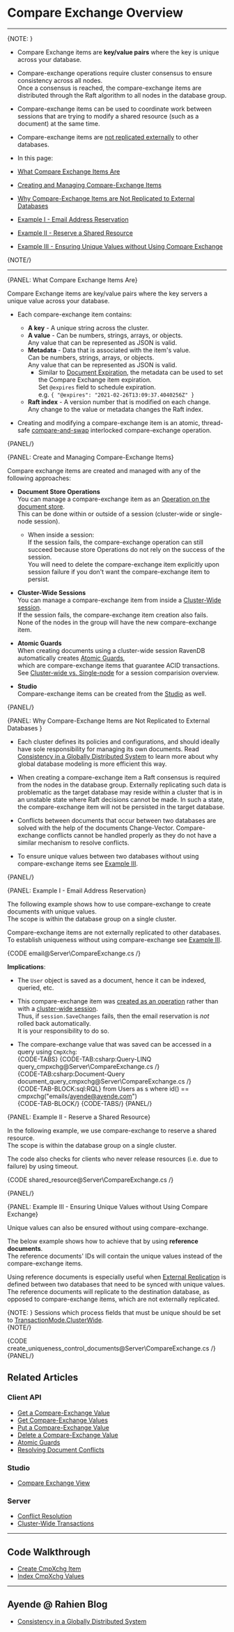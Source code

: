 # Compare Exchange Overview 
---

{NOTE: }

* Compare Exchange items are __key/value pairs__ where the key is unique across your database. 

* Compare-exchange operations require cluster consensus to ensure consistency across all nodes.  
  Once a consensus is reached, the compare-exchange items are distributed through the Raft algorithm to all nodes in the database group.

* Compare-exchange items can be used to coordinate work between sessions that are trying to modify a shared resource (such as a document) at the same time.

* Compare-exchange items are [not replicated externally](../../../client-api/operations/compare-exchange/overview#why-compare-exchange-items-are-not-replicated-to-external-databases) to other databases.

* In this page:  
* [What Compare Exchange Items Are](../../../client-api/operations/compare-exchange/overview#what-compare-exchange-items-are)  
* [Creating and Managing Compare-Exchange Items](../../../client-api/operations/compare-exchange/overview#creating-and-managing-compare-exchange-items)  
* [Why Compare-Exchange Items are Not Replicated to External Databases](../../../client-api/operations/compare-exchange/overview#why-compare-exchange-items-are-not-replicated-to-external-databases)  
* [Example I - Email Address Reservation](../../../client-api/operations/compare-exchange/overview#example-i---email-address-reservation)  
* [Example II - Reserve a Shared Resource](../../../client-api/operations/compare-exchange/overview#example-ii---reserve-a-shared-resource)  
* [Example III - Ensuring Unique Values without Using Compare Exchange](../../../client-api/operations/compare-exchange/overview#example-iii---ensuring-unique-values-without-using-compare-exchange)  

{NOTE/}

---

{PANEL: What Compare Exchange Items Are}

Compare Exchange items are key/value pairs where the key servers a unique value across your database.

* Each compare-exchange item contains: 
  * **A key** - A unique string across the cluster.  
  * **A value** - Can be numbers, strings, arrays, or objects.  
    Any value that can be represented as JSON is valid.
  * **Metadata** - Data that is associated with the item's value.  
    Can be numbers, strings, arrays, or objects.  
    Any value that can be represented as JSON is valid.  
     * Similar to [Document Expiration](../../../server/extensions/expiration), 
	   the metadata can be used to set the Compare Exchange item expiration.  
       Set `@expires` field to schedule expiration.  
       e.g. `{ "@expires": "2021-02-26T13:09:37.4040256Z" }`
  * **Raft index** - A version number that is modified on each change.  
    Any change to the value or metadata changes the Raft index.  

* Creating and modifying a compare-exchange item is an atomic, thread-safe [compare-and-swap](https://en.wikipedia.org/wiki/Compare-and-swap) interlocked 
  compare-exchange operation.

{PANEL/}

{PANEL: Create and Managing Compare-Exchange Items}
  
Compare exchange items are created and managed with any of the following approaches:

* **Document Store Operations**  
  You can manage a compare-exchange item as an [Operation on the document store](../../../client-api/operations/compare-exchange/put-compare-exchange-value).  
  This can be done within or outside of a session (cluster-wide or single-node session).
   * When inside a session:  
     If the session fails, the compare-exchange operation can still succeed
     because store Operations do not rely on the success of the session.  
     You will need to delete the compare-exchange item explicitly upon session failure if you don't want the compare-exchange item to persist.

* **Cluster-Wide Sessions**  
  You can manage a compare-exchange item from inside a [Cluster-Wide session](../../../client-api/session/cluster-transaction/compare-exchange).  
  If the session fails, the compare-exchange item creation also fails.  
  None of the nodes in the group will have the new compare-exchange item.


* **Atomic Guards**  
  When creating documents using a cluster-wide session RavenDB automatically creates [Atomic Guards](../../../client-api/session/cluster-transaction/atomic-guards.markdown),  
  which are compare-exchange items that guarantee ACID transactions.  
  See [Cluster-wide vs. Single-node](../../../client-api/session/cluster-transaction/overview#cluster-wide-transaction-vs.-single-node-transaction) for a session comparision overview.

* **Studio**  
  Compare-exchange items can be created from the [Studio](../../../studio/database/documents/compare-exchange-view#the-compare-exchange-view) as well.

{PANEL/}

{PANEL: Why Compare-Exchange Items are Not Replicated to External Databases }

* Each cluster defines its policies and configurations, and should ideally have sole responsibility for managing its own documents. 
  Read [Consistency in a Globally Distributed System](https://ayende.com/blog/196769-B/data-ownership-in-a-distributed-system) 
  to learn more about why global database modeling is more efficient this way.
   
* When creating a compare-exchange item a Raft consensus is required from the nodes in the database group.
  Externally replicating such data is problematic as the target database may reside within a cluster that is in an
  unstable state where Raft decisions cannot be made. In such a state, the compare-exchange item will not be persisted in the target database.

* Conflicts between documents that occur between two databases are solved with the help of the documents
  Change-Vector. Compare-exchange conflicts cannot be handled properly as they do not have a similar
  mechanism to resolve conflicts.

* To ensure unique values between two databases without using compare-exchange items see [Example III](../../../client-api/operations/compare-exchange/overview#example-iii---ensuring-unique-values-without-using-compare-exchange).

{PANEL/}

{PANEL: Example I - Email Address Reservation}  

The following example shows how to use compare-exchange to create documents with unique values.  
The scope is within the database group on a single cluster. 

Compare-exchange items are not externally replicated to other databases.  
To establish uniqueness without using compare-exchange see [Example III](../../../client-api/operations/compare-exchange/overview#example-iii---ensuring-unique-values-without-using-compare-exchange).

{CODE email@Server\CompareExchange.cs /}  

**Implications**:

* The `User` object is saved as a document, hence it can be indexed, queried, etc.  

* This compare-exchange item was [created as an operation](../../../client-api/operations/compare-exchange/put-compare-exchange-value)
  rather than with a [cluster-wide session](../../../client-api/session/cluster-transaction).  
  Thus, if `session.SaveChanges` fails, then the email reservation is _not_ rolled back automatically.  
  It is your responsibility to do so.  

* The compare-exchange value that was saved can be accessed in a query using `CmpXchg`:  
    {CODE-TABS}
    {CODE-TAB:csharp:Query-LINQ query_cmpxchg@Server\CompareExchange.cs /}  
    {CODE-TAB:csharp:Document-Query document_query_cmpxchg@Server\CompareExchange.cs /}  
    {CODE-TAB-BLOCK:sql:RQL}
    from Users as s where id() == cmpxchg("emails/ayende@ayende.com")  
    {CODE-TAB-BLOCK/}
    {CODE-TABS/}
    {PANEL/}

{PANEL: Example II - Reserve a Shared Resource}  

In the following example, we use compare-exchange to reserve a shared resource.  
The scope is within the database group on a single cluster.

The code also checks for clients who never release resources (i.e. due to failure) by using timeout.  

{CODE shared_resource@Server\CompareExchange.cs /}

{PANEL/}

{PANEL: Example III - Ensuring Unique Values without Using Compare Exchange}  

Unique values can also be ensured without using compare-exchange.

The below example shows how to achieve that by using **reference documents**.  
The reference documents' IDs will contain the unique values instead of the compare-exchange items.

Using reference documents is especially useful when [External Replication](../../../server/ongoing-tasks/external-replication) 
is defined between two databases that need to be synced with unique values.  
The reference documents will replicate to the destination database, 
as opposed to compare-exchange items, which are not externally replicated.

{NOTE: }
Sessions which process fields that must be unique should be set to [TransactionMode.ClusterWide](../../../client-api/session/cluster-transaction).  
{NOTE/}

{CODE create_uniqueness_control_documents@Server\CompareExchange.cs /}
{PANEL/}

## Related Articles

### Client API

- [Get a Compare-Exchange Value](../../../client-api/operations/compare-exchange/get-compare-exchange-value)
- [Get Compare-Exchange Values](../../../client-api/operations/compare-exchange/get-compare-exchange-values)
- [Put a Compare-Exchange Value](../../../client-api/operations/compare-exchange/delete-compare-exchange-value)
- [Delete a Compare-Exchange Value](../../../client-api/operations/compare-exchange/delete-compare-exchange-value)
- [Atomic Guards](../../../client-api/session/cluster-transaction/atomic-guards)
- [Resolving Document Conflicts](../../../client-api/cluster/document-conflicts-in-client-side)


### Studio

- [Compare Exchange View](../../../studio/database/documents/compare-exchange-view)  

### Server

- [Conflict Resolution](../../../server/clustering/replication/replication-conflicts)
- [Cluster-Wide Transactions](../../../server/clustering/cluster-transactions)

---

## Code Walkthrough

- [Create CmpXchg Item](https://demo.ravendb.net/demos/csharp/compare-exchange/create-compare-exchange)  
- [Index CmpXchg Values](https://demo.ravendb.net/demos/csharp/compare-exchange/index-compare-exchange)  

---

## Ayende @ Rahien Blog

- [Consistency in a Globally Distributed System](https://ayende.com/blog/196769-B/data-ownership-in-a-distributed-system)


